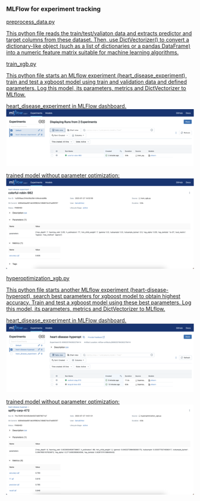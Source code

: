 ### MLFlow for experiment tracking ###

<u>preprocess_data.py<u>

This python file reads the train/test/valiaton data and extracts predictor and target columns from these dataset.
Then, use DictVectorizer() to convert a dictionary-like object (such as a list of dictionaries or a pandas DataFrame) into a numeric feature matrix suitable for machine learning algorithms.


<u>train_xgb.py<u>

This python file starts an MLflow experiment (heart_disease_experiment), train and test a xgboost model using train and validation data and defined parameters. Log this model, its parameters, metrics and DictVectorizer to MLflow. 

heart_disease_experiment in MLFlow dashboard.
![heart_disease_experiment in MLFlow dashboard](../images/heart_disease_experiment.png)

trained model without parameter optimization:
![trained model without parameter optimization](../images/trained_xgb_wout_opt.png)

<u>hyperoptimization_xgb.py<u>

This python file starts another MLflow experiment (heart-disease-hyperopt), search best parameters for xgboost model to obtain highest accuracy. Train and test a xgboost model using these best parameters. Log this model, its parameters, metrics and DictVectorizer to MLflow. 

heart_disease_experiment in MLFlow dashboard.
![heart-disease-hyperopt in MLFlow dashboard](../images/heart-disease-hyperopt.png)

trained model without parameter optimization:
![trained model with parameter optimization](../images/trained_xgb_optimized.png)
